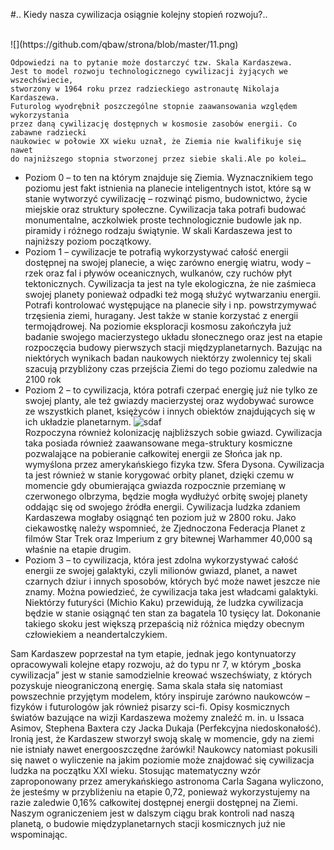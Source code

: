 #.. Kiedy nasza cywilizacja osiągnie kolejny stopień rozwoju?..

</br>
![](https://github.com/qbaw/strona/blob/master/11.png)</br>

```
Odpowiedzi na to pytanie może dostarczyć tzw. Skala Kardaszewa.
Jest to model rozwoju technologicznego cywilizacji żyjących we wszechświecie,
stworzony w 1964 roku przez radzieckiego astronautę Nikolaja Kardaszewa. 
Futurolog wyodrębnił poszczególne stopnie zaawansowania względem wykorzystania
przez daną cywilizację dostępnych w kosmosie zasobów energii. Co zabawne radziecki
naukowiec w połowie XX wieku uznał, że Ziemia nie kwalifikuje się nawet 
do najniższego stopnia stworzonej przez siebie skali.Ale po kolei…
```
* Poziom 0 – to ten na którym znajduje się Ziemia. Wyznacznikiem tego poziomu jest fakt istnienia na planecie inteligentnych istot, które są w stanie wytworzyć cywilizację – rozwinąć pismo, budownictwo, życie miejskie oraz struktury społeczne. Cywilizacja taka potrafi budować monumentalne, aczkolwiek proste technologicznie budowle jak np. piramidy i różnego rodzaju świątynie. W skali Kardaszewa jest to najniższy poziom początkowy.
* Poziom 1 – cywilizacje te potrafią wykorzystywać całość energii dostępnej na swojej planecie, a więc zarówno energię wiatru, wody – rzek oraz fal i pływów oceanicznych, wulkanów, czy ruchów płyt tektonicznych. Cywilizacja ta jest na tyle ekologiczna, że nie zaśmieca swojej planety ponieważ odpadki też mogą służyć wytwarzaniu energii. Potrafi kontrolować występujące na planecie siły i np. powstrzymywać trzęsienia ziemi, huragany. Jest także w stanie korzystać z energii termojądrowej. Na poziomie eksploracji kosmosu zakończyła już badanie swojego macierzystego układu słonecznego oraz jest na etapie rozpoczęcia budowy pierwszych stacji międzyplanetarnych. Bazując na niektórych wynikach badan naukowych niektórzy zwolennicy tej skali szacują przybliżony czas przejścia Ziemi do tego poziomu zaledwie na 2100 rok
* Poziom 2 – to cywilizacja, która potrafi czerpać energię już nie tylko ze swojej planty, ale też gwiazdy macierzystej oraz wydobywać surowce ze wszystkich planet, księżyców i innych obiektów znajdujących się w ich układzie planetarnym. 
![sdaf](https://github.com/qbaw/strona/blob/master/12.jpg)</br>
 Rozpoczyna również kolonizację najbliższych sobie gwiazd. Cywilizacja taka posiada również zaawansowane mega-struktury kosmiczne pozwalające na pobieranie całkowitej energii ze Słońca jak np. wymyślona przez amerykańskiego fizyka tzw. Sfera Dysona. Cywilizacja ta jest również w stanie korygować orbity planet, dzięki czemu w momencie gdy obumierająca gwiazda rozpocznie przemianę w czerwonego olbrzyma, będzie mogła wydłużyć orbitę swojej planety oddając się od swojego źródła energii. Cywilizacja ludzka zdaniem Kardaszewa mogłaby osiągnąć ten poziom już w 2800 roku. Jako ciekawostkę należy wspomnieć, że Zjednoczona Federacja Planet z filmów Star Trek oraz Imperium z gry bitewnej Warhammer 40,000 są właśnie na etapie drugim.
* Poziom 3 – to cywilizacja, która jest zdolna wykorzystywać całość energii ze swojej galaktyki, czyli milionów gwiazd, planet, a nawet czarnych dziur i innych sposobów, których być może nawet jeszcze nie znamy. Można powiedzieć, że cywilizacja taka jest władcami galaktyki. Niektórzy futuryści (Michio Kaku) przewidują, że ludzka cywilizacja będzie w stanie osiągnąć ten stan za bagatela 10 tysięcy lat. Dokonanie takiego skoku jest większą przepaścią niż różnica między obecnym człowiekiem a neandertalczykiem.

Sam Kardaszew poprzestał na tym etapie, jednak jego kontynuatorzy opracowywali kolejne etapy rozwoju, aż do typu nr 7, w którym „boska cywilizacja” jest w stanie samodzielnie kreować wszechświaty, z których pozyskuje nieograniczoną energię. Sama skala stała się natomiast powszechnie przyjętym modelem, który inspiruje zarówno naukowców – fizyków i futurologów jak również pisarzy sci-fi. Opisy kosmicznych światów bazujące na wizji Kardaszewa możemy znaleźć m. in. u Issaca Asimov, Stephena Baxtera czy Jacka Dukaja (Perfekcyjna niedoskonałość).
Ironią jest, że Kardaszew stworzył swoją skalę w momencie, gdy na ziemi nie istniały nawet energooszczędne żarówki! Naukowcy natomiast pokusili się nawet o wyliczenie na jakim poziomie może znajdować się cywilizacja ludzka na początku XXI wieku. Stosując matematyczny wzór zaproponowany przez amerykańskiego astronoma Carla Sagana wyliczono, że jesteśmy w przybliżeniu na etapie 0,72, ponieważ wykorzystujemy na razie zaledwie 0,16% całkowitej dostępnej energii dostępnej na Ziemi. Naszym ograniczeniem jest w dalszym ciągu brak kontroli nad naszą planetą, o budowie międzyplanetarnych stacji kosmicznych już nie wspominając.
